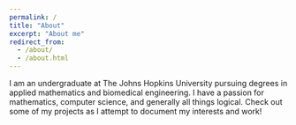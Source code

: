 ```yaml
---
permalink: /
title: "About"
excerpt: "About me"
redirect_from: 
  - /about/
  - /about.html
---
```


I am an undergraduate at The Johns Hopkins University pursuing degrees in applied mathematics and biomedical engineering. I have a passion for mathematics, computer science, and generally all things logical. Check out some of my projects as I attempt to document my interests and work!